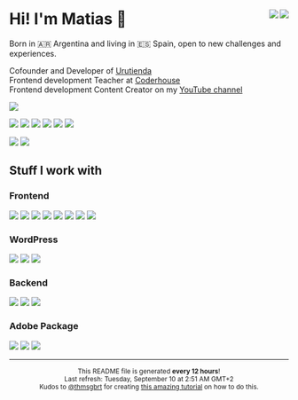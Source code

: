<h1>Hi! I'm Matias 👋 <span><a href="https://matiascoletta.com"><img align="right" src="https://img.shields.io/badge/matiascoletta.com-%23FF3C00.svg?style=flat&logoColor=white"></a><a href="https://linkedin.com/in/matiascoletta"><img align="right" src="https://img.shields.io/badge/Matias%20Coletta-%230077B5.svg?style=flat&logo=linkedin&logoColor=white"></a></span></h1>



<p>Born in 🇦🇷 Argentina and living in 🇪🇸 Spain, open to new challenges and experiences.</p>

<p>Cofounder and Developer of <a href="https://urutienda.com">Urutienda</a><br/>
Frontend development Teacher at <a href="https://coderhouse.com">Coderhouse</a><br/>
Frontend development Content Creator on my <a href="https://youtube.com/carpicoder">YouTube channel</a></p>

<a href="https://youtube.com/carpicoder" target="_blank"><img src="https://img.shields.io/badge/@carpicoder-17.3K%20subs%20|%20128%20videos%20|%20945.3K%20views-ff0000?color=2F3134&logo=youtube&labelColor=ff0000&style=flat"></a>

<a href="https://carpicoder.com" target="_blank"><img src="https://img.shields.io/badge/carpicoder.com-%23FF3C00.svg?style=flat&logoColor=white"></a>
<a href="https://instagram.com/carpicoder"><img src="https://img.shields.io/badge/@carpicoder-%23E4405F.svg?style=flat&logo=Instagram&logoColor=white"></a>
<a href="https://discord.gg/wHKxGbMt4A"><img src="https://img.shields.io/badge/Carpi%20Coder-%235865F2.svg?style=flat&logo=discord&logoColor=white"></a>
<a href="https://x.com/carpicoder"><img src="https://img.shields.io/badge/@carpicoder-%232F3134.svg?style=flat&logo=X&logoColor=white"></a>
<a href="https://threads.com/carpicoder"><img src="https://img.shields.io/badge/@carpicoder-2F3134?style=flat&logo=Threads&logoColor=white"></a>
<a href="https://tiktok.com/@carpicoder"><img src="https://img.shields.io/badge/@carpicoder-%232F3134.svg?style=flat&logo=TikTok&logoColor=white"></a>

<p>
    <img src="https://img.shields.io/github/stars/carpicoder?style=flat&logo=github&color=FF3C00&labelColor=2F3134">
    <img src="https://img.shields.io/github/followers/carpicoder?style=flat&logo=github&color=FF3C00&labelColor=2F3134">
</p>

<h2>Stuff I work with</h2>

<h3>Frontend</h3>
<p>
    <img src="https://img.shields.io/badge/HTML5-%23E34F26.svg?style=flat&logo=html5&logoColor=white">
    <img src="https://img.shields.io/badge/CSS3-%231572B6.svg?style=flat&logo=css3&logoColor=white">
    <img src="https://img.shields.io/badge/JavaScript-%23323330.svg?style=flat&logo=javascript&logoColor=%23F7DF1E"> <img src="https://img.shields.io/badge/Bootstrap-%238511FA.svg?style=flat&logo=bootstrap&logoColor=white">
    <img src="https://img.shields.io/badge/Tailwind-%2338B2AC.svg?style=flat&logo=tailwind-css&logoColor=white">
    <img src="https://img.shields.io/badge/SASS%20&%20SCSS-hotpink.svg?style=flat&logo=SASS&logoColor=white">
    <img src="https://img.shields.io/badge/React-%2320232a.svg?style=flat&logo=react&logoColor=%2361DAFB">
    <img src="https://img.shields.io/badge/Jest-%23C21325?style=flat&logo=jest&logoColor=white">
</p>

<h3>WordPress</h3>
<p>
    <img src="https://img.shields.io/badge/WooCommerce-%23117AC9.svg?style=flat&logo=WordPress&logoColor=white">
    <img src="https://img.shields.io/badge/Elementor-%23117AC9.svg?style=flat&logo=WordPress&logoColor=white">
    <img src="https://img.shields.io/badge/Themes%20&%20Plugins%20Development-%23117AC9.svg?style=flat&logo=WordPress&logoColor=white">
</p>

<h3>Backend</h3>
<p>
    <img src="https://img.shields.io/badge/PHP-%23777BB4.svg?style=flat&logo=php&logoColor=white">
    <img src="https://img.shields.io/badge/MySQL-4479A1.svg?style=flat&logo=mysql&logoColor=white">
    <img src="https://img.shields.io/badge/Firebase-%23039BE5.svg?style=flat&logo=firebase">
</p>

<h3>Adobe Package</h3>
<p>
    <img src="https://img.shields.io/badge/Adobe%20Photoshop-%2331A8FF.svg?style=flat&logo=adobe%20photoshop&logoColor=white">
    <img src="https://img.shields.io/badge/Adobe%20Illustrator-%23FF9A00.svg?style=flat&logo=adobe%20illustrator&logoColor=white">
    <img src="https://img.shields.io/badge/Adobe%20Premiere%20Pro-9999FF.svg?style=flat&logo=Adobe%20Premiere%20Pro&logoColor=white">
</p>

---
<p align="center"><sub>This README file is generated <b>every 12 hours</b>!</br>Last refresh: Tuesday, September 10 at 2:51 AM GMT+2<br />Kudos to <a href="https://github.com/thmsgbrt">@thmsgbrt</a> for creating <a href="https://medium.com/@th.guibert/how-to-create-a-self-updating-readme-md-for-your-github-profile-f8b05744ca91">this amazing tutorial</a> on how to do this.</sub></p>